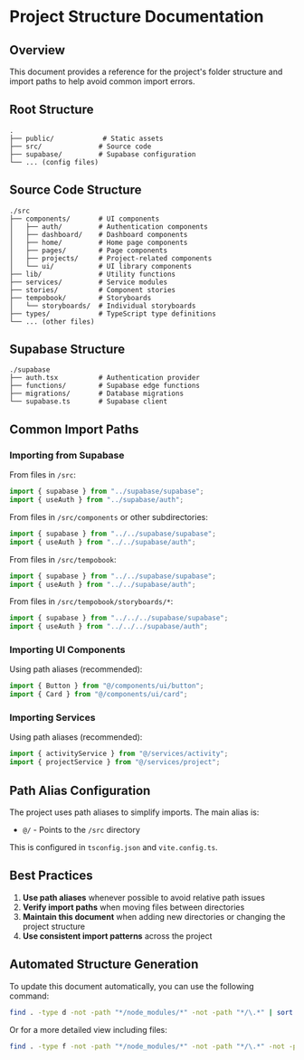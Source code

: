 # Project Structure Documentation

## Overview

This document provides a reference for the project's folder structure and import paths to help avoid common import errors.

## Root Structure

```
.
├── public/            # Static assets
├── src/              # Source code
├── supabase/         # Supabase configuration
└── ... (config files)
```

## Source Code Structure

```
./src
├── components/       # UI components
│   ├── auth/         # Authentication components
│   ├── dashboard/    # Dashboard components
│   ├── home/         # Home page components
│   ├── pages/        # Page components
│   ├── projects/     # Project-related components
│   └── ui/           # UI library components
├── lib/              # Utility functions
├── services/         # Service modules
├── stories/          # Component stories
├── tempobook/        # Storyboards
│   └── storyboards/  # Individual storyboards
├── types/            # TypeScript type definitions
└── ... (other files)
```

## Supabase Structure

```
./supabase
├── auth.tsx          # Authentication provider
├── functions/        # Supabase edge functions
├── migrations/       # Database migrations
└── supabase.ts       # Supabase client
```

## Common Import Paths

### Importing from Supabase

From files in `/src`:
```typescript
import { supabase } from "../supabase/supabase";
import { useAuth } from "../supabase/auth";
```

From files in `/src/components` or other subdirectories:
```typescript
import { supabase } from "../../supabase/supabase";
import { useAuth } from "../../supabase/auth";
```

From files in `/src/tempobook`:
```typescript
import { supabase } from "../../supabase/supabase";
import { useAuth } from "../../supabase/auth";
```

From files in `/src/tempobook/storyboards/*`:
```typescript
import { supabase } from "../../../supabase/supabase";
import { useAuth } from "../../../supabase/auth";
```

### Importing UI Components

Using path aliases (recommended):
```typescript
import { Button } from "@/components/ui/button";
import { Card } from "@/components/ui/card";
```

### Importing Services

Using path aliases (recommended):
```typescript
import { activityService } from "@/services/activity";
import { projectService } from "@/services/project";
```

## Path Alias Configuration

The project uses path aliases to simplify imports. The main alias is:

- `@/` - Points to the `/src` directory

This is configured in `tsconfig.json` and `vite.config.ts`.

## Best Practices

1. **Use path aliases** whenever possible to avoid relative path issues
2. **Verify import paths** when moving files between directories
3. **Maintain this document** when adding new directories or changing the project structure
4. **Use consistent import patterns** across the project

## Automated Structure Generation

To update this document automatically, you can use the following command:

```bash
find . -type d -not -path "*/node_modules/*" -not -path "*/\.*" | sort > project-structure.txt
```

Or for a more detailed view including files:

```bash
find . -type f -not -path "*/node_modules/*" -not -path "*/\.*" -not -path "*/dist/*" | sort > project-files.txt
```
